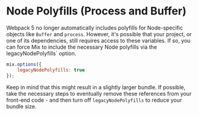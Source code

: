# Node Polyfills (Process and Buffer)

Webpack 5 no longer automatically includes polyfills for Node-specific objects like `Buffer` and `process`. However,
it's possible that your project, or one of its dependencies, still requires access to these variables. If so, you can
force Mix to include the necessary Node polyfills via the legacyNodePolyfills` option.

```js
mix.options({
    legacyNodePolyfills: true
});
```

Keep in mind that this might result in a slightly larger bundle. If possible, take the necessary steps to eventually
remove these references from your front-end code - and then turn off `legacyNodePolyfills` to reduce your bundle size.

